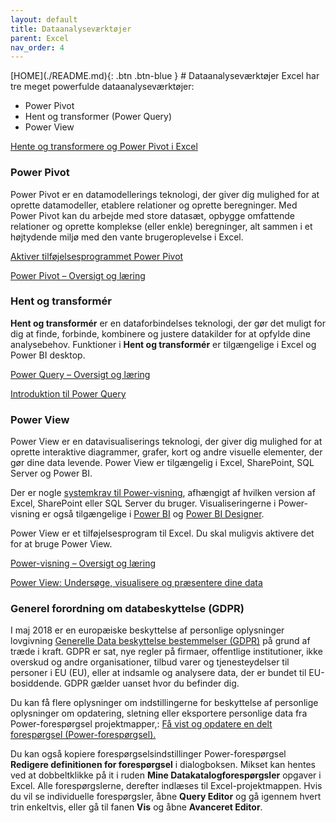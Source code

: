 ```yaml
---
layout: default
title: Dataanalyseværktøjer
parent: Excel
nav_order: 4
---
```

<span class="fs-1">
[HOME](./README.md){: .btn .btn-blue }
</span>
# Dataanalyseværktøjer
Excel har tre meget powerfulde dataanalyseværktøjer:

- Power Pivot
- Hent og transformer (Power Query)
- Power View

[Hente og transformere og Power Pivot i Excel](https://support.office.com/da-dk/article/hente-og-transformere-og-power-pivot-i-excel-42d895c2-d1d7-41d0-88da-d1ed7ecc102d)

### Power Pivot
Power Pivot er en datamodellerings teknologi, der giver dig mulighed for at oprette datamodeller, etablere relationer og oprette beregninger. Med Power Pivot kan du arbejde med store datasæt, opbygge omfattende relationer og oprette komplekse (eller enkle) beregninger, alt sammen i et højtydende miljø med den vante brugeroplevelse i Excel.

[Aktiver tilføjelsesprogrammet Power Pivot](https://support.office.com/da-dk/article/start-tilf%C3%B8jelsesprogrammet-power-pivot-til-excel-a891a66d-36e3-43fc-81e8-fc4798f39ea8)

[Power Pivot – Oversigt og læring](https://support.office.com/da-dk/article/Power-Pivot-%E2%80%93-Oversigt-og-l%C3%A6ring-f9001958-7901-4caa-ad80-028a6d2432ed)

### Hent og transformér
**Hent og transformér** er en dataforbindelses teknologi, der gør det muligt for dig at finde, forbinde, kombinere og justere datakilder for at opfylde dine analysebehov. Funktioner i **Hent og transformér** er tilgængelige i Excel og Power BI desktop.

[Power Query – Oversigt og læring](https://support.office.com/da-dk/article/power-foresp%C3%B8rgsel-%E2%80%93-oversigt-og-l%C3%A6ring-ed614c81-4b00-4291-bd3a-55d80767f81d)

[Introduktion til Power Query](https://support.office.com/da-dk/article/introduktion-til-power-foresp%C3%B8rgsel-7104fbee-9e62-4cb9-a02e-5bfb1a6c536a)

### Power View
Power View er en datavisualiserings teknologi, der giver dig mulighed for at oprette interaktive diagrammer, grafer, kort og andre visuelle elementer, der gør dine data levende. Power View er tilgængelig i Excel, SharePoint, SQL Server og Power BI.

Der er nogle [systemkrav til Power-visning](https://support.office.com/da-dk/article/systemkrav-til-power-view-11d2c4b3-0633-4c60-b0e2-88f0f62b7697), afhængigt af hvilken version af Excel, SharePoint eller SQL Server du bruger. Visualiseringerne i Power-visning er også tilgængelige i [Power BI](https://powerbi.com/) og [Power BI Designer](https://powerbi.microsoft.com/designer).

Power View er et tilføjelsesprogram til Excel. Du skal muligvis aktivere det for at bruge Power View.

[Power-visning – Oversigt og læring](https://support.office.com/da-dk/article/power-visning-%E2%80%93-oversigt-og-l%C3%A6ring-5380e429-3ee0-4be2-97b7-64d7930020b6)

[Power View: Undersøge, visualisere og præsentere dine data](https://support.office.com/da-dk/article/power-view-unders%C3%B8ge-visualisere-og-pr%C3%A6sentere-dine-data-98268d31-97e2-42aa-a52b-a68cf460472e)

### Generel forordning om databeskyttelse (GDPR)
I maj 2018 er en europæiske beskyttelse af personlige oplysninger lovgivning [Generelle Data beskyttelse bestemmelser (GDPR)](https://ec.europa.eu/info/law/law-topic/data-protection_en) på grund af træde i kraft. GDPR er sat, nye regler på firmaer, offentlige institutioner, ikke overskud og andre organisationer, tilbud varer og tjenesteydelser til personer i EU (EU), eller at indsamle og analysere data, der er bundet til EU-bosiddende. GDPR gælder uanset hvor du befinder dig.

Du kan få flere oplysninger om indstillingerne for beskyttelse af personlige oplysninger om opdatering, sletning eller eksportere personlige data fra Power-forespørgsel projektmapper,: [Få vist og opdatere en delt forespørgsel (Power-forespørgsel).](https://support.office.com/da-dk/article/f%C3%A5-vist-og-opdatere-en-delt-foresp%C3%B8rgsel-power-foresp%C3%B8rgsel-ece958c5-baf2-4789-9312-bb113e679e91)

Du kan også kopiere forespørgselsindstillinger Power-forespørgsel **Redigere definitionen for forespørgsel** i dialogboksen. Mikset kan hentes ved at dobbeltklikke på it i ruden **Mine Datakatalogforespørgsler** opgaver i Excel. Alle forespørgslerne, derefter indlæses til Excel-projektmappen. Hvis du vil se individuelle forespørgsler, åbne **Query Editor** og gå igennem hvert trin enkeltvis, eller gå til fanen **Vis** og åbne **Avanceret Editor**.
